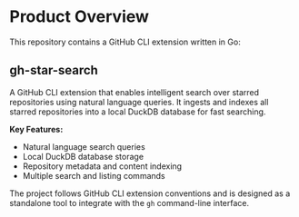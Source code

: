 # Product Overview

This repository contains a GitHub CLI extension written in Go:

## gh-star-search
A GitHub CLI extension that enables intelligent search over starred repositories using natural language queries. It ingests and indexes all starred repositories into a local DuckDB database for fast searching.

**Key Features:**
- Natural language search queries
- Local DuckDB database storage
- Repository metadata and content indexing
- Multiple search and listing commands

The project follows GitHub CLI extension conventions and is designed as a standalone tool to integrate with the `gh` command-line interface.
